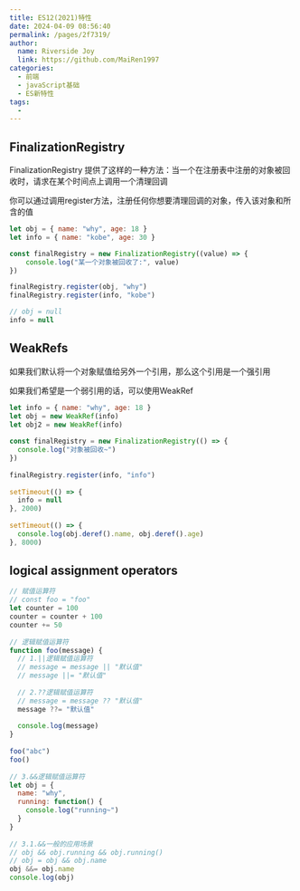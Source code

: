 ```yaml
---
title: ES12(2021)特性
date: 2024-04-09 08:56:40
permalink: /pages/2f7319/
author:
  name: Riverside Joy
  link: https://github.com/MaiRen1997
categories:
  - 前端
  - javaScript基础
  - ES新特性
tags:
  - 
---
```


## FinalizationRegistry

FinalizationRegistry 提供了这样的一种方法：当一个在注册表中注册的对象被回收时，请求在某个时间点上调用一个清理回调

你可以通过调用register方法，注册任何你想要清理回调的对象，传入该对象和所含的值

```js
let obj = { name: "why", age: 18 }
let info = { name: "kobe", age: 30 }

const finalRegistry = new FinalizationRegistry((value) => {
    console.log("某一个对象被回收了:", value)
})

finalRegistry.register(obj, "why")
finalRegistry.register(info, "kobe")

// obj = null
info = null
```

## WeakRefs

如果我们默认将一个对象赋值给另外一个引用，那么这个引用是一个强引用

如果我们希望是一个弱引用的话，可以使用WeakRef

```js
let info = { name: "why", age: 18 }
let obj = new WeakRef(info)
let obj2 = new WeakRef(info)
 
const finalRegistry = new FinalizationRegistry(() => {
  console.log("对象被回收~")
})
 
finalRegistry.register(info, "info")
 
setTimeout(() => {
  info = null
}, 2000)
 
setTimeout(() => {
  console.log(obj.deref().name, obj.deref().age)
}, 8000)
```

## logical assignment operators

```js
// 赋值运算符
// const foo = "foo"
let counter = 100
counter = counter + 100
counter += 50
 
// 逻辑赋值运算符
function foo(message) {
  // 1.||逻辑赋值运算符
  // message = message || "默认值"
  // message ||= "默认值"
 
  // 2.??逻辑赋值运算符
  // message = message ?? "默认值"
  message ??= "默认值"
 
  console.log(message)
}
 
foo("abc")
foo()
 
// 3.&&逻辑赋值运算符
let obj = {
  name: "why",
  running: function() {
    console.log("running~")
  }
}
 
// 3.1.&&一般的应用场景
// obj && obj.running && obj.running()
// obj = obj && obj.name
obj &&= obj.name
console.log(obj)
```












